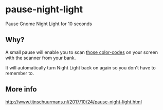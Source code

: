 # pause-night-light

Pause Gnome Night Light for 10 seconds

## Why?

A small pause will enable you to scan [those color-codes](https://www.google.nl/search?q=CrontoSign) on your screen with the scanner from your bank.

It will automatically turn Night Light back on again so you don't have to remember to.

## More info

http://www.tijnschuurmans.nl/2017/10/24/pause-night-light.html
